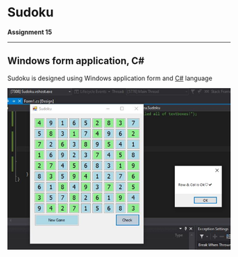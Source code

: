 # Sudoku
**Assignment 15**

---
## Windows form application, C#

Sudoku is designed using Windows application form and [C#](https://www.sololearn.com/certificates/course/en/25238556/1080/landscape/png) language


![Screen Shot](Capture.JPG)
